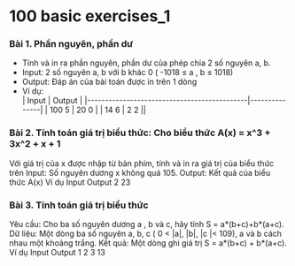 # 100 basic exercises_1
### Bài 1. Phần nguyên, phần dư
- Tính và in ra phần nguyên, phần dư của phép chia 2 số nguyên a, b. 
- Input: 2 số nguyên a, b với b khác 0 ( -1018 ≤ a , b ≤ 1018)
- Output: Đáp án của bài toán được in trên 1 dòng
- Ví dụ:  
| Input                        | Output         |
|---------------------------------------------|---------------|
|  100  5              | 20  0 |
|  14  6              | 2  2 ||
### Bài 2. Tính toán giá trị biểu thức: Cho biểu thức A(x) = x^3 + 3x^2 + x + 1
Với giá trị của x được nhập từ bàn phím, tính và in ra giá trị của biểu thức trên 
Input: Số nguyên dương x không quá 105. 
Output: Kết quả của biểu thức A(x) 
Ví dụ
Input		       Output
2		           23
### Bài 3. Tính toán giá trị biểu thức 
Yêu cầu: Cho ba số nguyên dương a , b và c, hãy tính S = a*(b+c)+b*(a+c).
Dữ liệu: Một dòng ba số nguyên a, b, c ( 0 < |a|, |b|, |c |< 109), a và b cách nhau một khoảng trắng.
Kết quả: Một dòng ghi giá trị S = a*(b+c) + b*(a+c). 
Ví dụ
Input	Output
1 2 3	13
